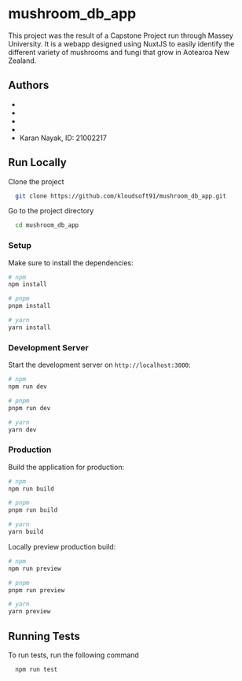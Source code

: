 # mushroom_db_app

This project was the result of a Capstone Project run through Massey University. It is a webapp designed using NuxtJS to easily identify the different variety of mushrooms and fungi that grow in Aotearoa New Zealand.


## Authors

-
-
-
-
- Karan Nayak, ID: 21002217


## Run Locally

Clone the project

```bash
  git clone https://github.com/kloudsoft91/mushroom_db_app.git
```

Go to the project directory

```bash
  cd mushroom_db_app
```

### Setup

Make sure to install the dependencies:

```bash
# npm
npm install

# pnpm
pnpm install

# yarn
yarn install
```

### Development Server

Start the development server on `http://localhost:3000`:

```bash
# npm
npm run dev

# pnpm
pnpm run dev

# yarn
yarn dev
```

### Production

Build the application for production:

```bash
# npm
npm run build

# pnpm
pnpm run build

# yarn
yarn build
```

Locally preview production build:

```bash
# npm
npm run preview

# pnpm
pnpm run preview

# yarn
yarn preview
```

## Running Tests

To run tests, run the following command

```bash
  npm run test
```
